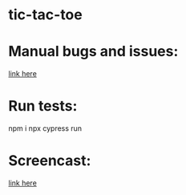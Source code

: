 # tic-tac-toe

# Manual bugs and issues:
[link here](https://docs.google.com/document/d/19_BFks9tujHOcVeptIr_I4elGD4UViK1n119fzLiUsM/edit?usp=sharing)

# Run tests:
npm i
npx cypress run

# Screencast:
[link here](https://www.loom.com/share/8d504d6c965a476fa2c7b0dfb85e011f)
